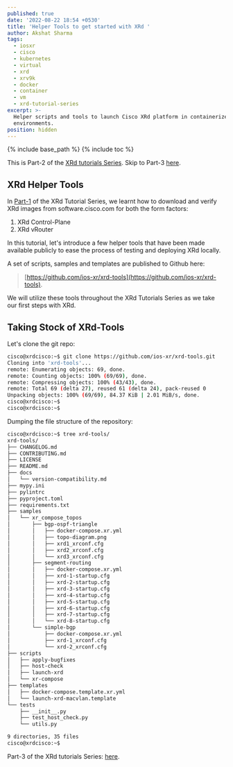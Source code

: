 ```yaml
---
published: true
date: '2022-08-22 18:54 +0530'
title: 'Helper Tools to get started with XRd '
author: Akshat Sharma
tags:
  - iosxr
  - cisco
  - kubernetes
  - virtual
  - xrd
  - xrv9k
  - docker
  - container
  - vm
  - xrd-tutorial-series
excerpt: >-
  Helper scripts and tools to launch Cisco XRd platform in containerized network
  environments.
position: hidden
---
```


{% include base_path %}
{% include toc %}

This is Part-2 of the [XRd tutorials Series]({{base_path}}/tags/#xrd-tutorial-series). Skip to Part-3 [here]({{base_path}}/tutorials/2022-08-22-setting-up-host-environment-to-run-xrd).   

## XRd Helper Tools

In [Part-1]({{base_path}}/tutorials/2022-08-22-xrd-images-where-can-one-get-them/) of the XRd Tutorial Series, we learnt how to download and verify XRd images from software.cisco.com for both the form factors:
1. XRd Control-Plane
2. XRd vRouter

In this tutorial, let's introduce a few helper tools that have been made available publicly to ease the process of testing and deploying XRd locally.

A set of scripts, samples and templates are published to Github here:
>[https://github.com/ios-xr/xrd-tools](https://github.com/ios-xr/xrd-tools).


We will utilize these tools throughout the XRd Tutorials Series as we take our first steps with XRd.


## Taking Stock of XRd-Tools

Let's clone the git repo:

```bash
cisco@xrdcisco:~$ git clone https://github.com/ios-xr/xrd-tools.git
Cloning into 'xrd-tools'...
remote: Enumerating objects: 69, done.
remote: Counting objects: 100% (69/69), done.
remote: Compressing objects: 100% (43/43), done.
remote: Total 69 (delta 27), reused 61 (delta 24), pack-reused 0
Unpacking objects: 100% (69/69), 84.37 KiB | 2.01 MiB/s, done.
cisco@xrdcisco:~$ 
cisco@xrdcisco:~$ 

```  


Dumping the file structure of the repository:

```bash
cisco@xrdcisco:~$ tree xrd-tools/
xrd-tools/
├── CHANGELOG.md
├── CONTRIBUTING.md
├── LICENSE
├── README.md
├── docs
│   └── version-compatibility.md
├── mypy.ini
├── pylintrc
├── pyproject.toml
├── requirements.txt
├── samples
│   └── xr_compose_topos
│       ├── bgp-ospf-triangle
│       │   ├── docker-compose.xr.yml
│       │   ├── topo-diagram.png
│       │   ├── xrd1_xrconf.cfg
│       │   ├── xrd2_xrconf.cfg
│       │   └── xrd3_xrconf.cfg
│       ├── segment-routing
│       │   ├── docker-compose.xr.yml
│       │   ├── xrd-1-startup.cfg
│       │   ├── xrd-2-startup.cfg
│       │   ├── xrd-3-startup.cfg
│       │   ├── xrd-4-startup.cfg
│       │   ├── xrd-5-startup.cfg
│       │   ├── xrd-6-startup.cfg
│       │   ├── xrd-7-startup.cfg
│       │   └── xrd-8-startup.cfg
│       └── simple-bgp
│           ├── docker-compose.xr.yml
│           ├── xrd-1_xrconf.cfg
│           └── xrd-2_xrconf.cfg
├── scripts
│   ├── apply-bugfixes
│   ├── host-check
│   ├── launch-xrd
│   └── xr-compose
├── templates
│   ├── docker-compose.template.xr.yml
│   └── launch-xrd-macvlan.template
└── tests
    ├── __init__.py
    ├── test_host_check.py
    └── utils.py

9 directories, 35 files
cisco@xrdcisco:~$ 


```






Part-3 of the XRd tutorials Series: [here]({{base_path}}/tutorials/2022-08-22-setting-up-host-environment-to-run-xrd).

